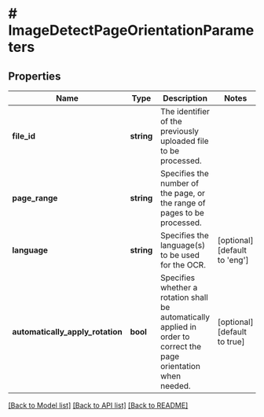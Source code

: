 # # ImageDetectPageOrientationParameters

## Properties

Name | Type | Description | Notes
------------ | ------------- | ------------- | -------------
**file_id** | **string** | The identifier of the previously uploaded file to be processed. | 
**page_range** | **string** | Specifies the number of the page, or the range of pages to be processed. | 
**language** | **string** | Specifies the language(s) to be used for the OCR. | [optional] [default to 'eng']
**automatically_apply_rotation** | **bool** | Specifies whether a rotation shall be automatically applied in order to correct the page orientation when needed. | [optional] [default to true]

[[Back to Model list]](../../README.md#documentation-for-models) [[Back to API list]](../../README.md#documentation-for-api-endpoints) [[Back to README]](../../README.md)


